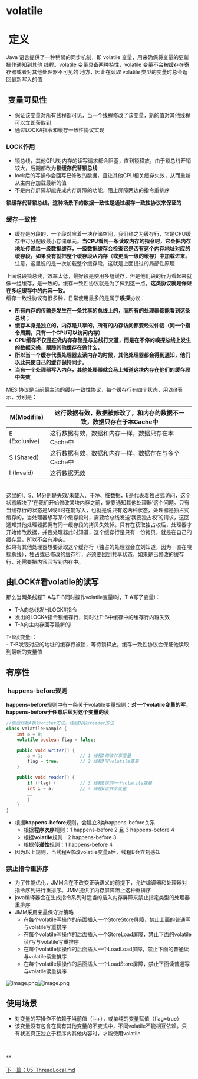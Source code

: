 # volatile

<a name="o7lIb"></a>
#  定义
Java 语言提供了一种稍弱的同步机制，即 volatile 变量，用来确保将变量的更新操作通知到其他
线程。volatile 变量具备两种特性，volatile 变量不会被缓存在寄存器或者对其他处理器不可见的
地方，因此在读取 volatile 类型的变量时总会返回最新写入的值
<br />

<a name="FdX0v"></a>
##  变量可见性

- 保证该变量对所有线程都可见，当一个线程修改了该变量，新的值对其他线程可以立即获取到
- 通过LOCK#指令和缓存一致性协议实现
<a name="BDNmj"></a>
### LOCK作用

- 锁总线，其他CPU对内存的读写请求都会阻塞，直到锁释放，由于锁总线开销较大，后期都改为**锁缓存代替锁总线**
- lock后的写操作会回写已修改的数据，且让其他CPU相关缓存失效，从而重新从主内存加载最新的值
- 不是内存屏障却能完成内存屏障的功能，阻止屏障两边的指令重排序

**锁缓存代替锁总线，这种场景下的数据一致性是通过缓存一致性协议来保证的**
<a name="a2QU1"></a>
### 缓存一致性

- 缓存是分段的，一个段对应着一块存储空间，我们称之为缓存行，它是CPU缓存中可分配段最小存储单元。**当CPU看到一条读取内存的指令时，它会把内存地址传递给一级数据缓存，一级数据缓存会检查它是否有这个内存地址对应的缓存段，如果没有就把整个缓存段从内存（或更高一级的缓存）中加载进来**。注意，这里说的是一次加载整个缓存段，这就是上面提过的局部性原理

上面说段锁总线，效率太低，最好段是使用多组缓存，但是他们段的行为看起来就像一组缓存，是一致的。缓存一致性协议就是为了做到这一点，**这类协议就是保证在多组缓存中的内容一致。**<br />缓存一致性协议有很多种，日常使用最多的是属于**嗅探**协议：<br />

- **所有内存的传输是发生在一条共享的总线上的，而所有的处理器都能看到这条总线；**
- **缓存本身是独立的，内存是共享的，所有的内存访问都要经过仲裁（同一个指令周期，只有一个CPU可以访问内存）**
- **CPU缓存不仅是在做内存存储是与总线打交道，而是在不停的嗅探总线上发生的数据交换，跟踪其他缓存在做什么，**
- **所以当一个缓存代表处理器去读内存的时候，其他处理器都会得到通知，他们以此来使自己的缓存保持同步。**
- **当有一个处理器写入内存，其他处理器就会马上知道这块内存在他们的缓存段中失效**

MESI协议是当前最主流的缓存一致性协议，每个缓存行有四个状态，用2bit表示，分别是：<br />


| M(Modifile) | 这行数据有效，数据被修改了，和内存的数据不一致，数据只存在于本Cache中 |
| --- | --- |
| E (Exclusive) | 这行数据有效，数据和内存一样，数据只存在本Cache中 |
| S (Shared) | 这行数据有效，数据和内存一样，数据存在与多个Cache中 |
| I (Invaid) | 这行数据无效 |


<br />这里的I、S、M分别是失效/未载入、干净、脏数据，E是代表着独占式访问，这个状态解决了‘在我们开始修改某块内存之前，需要通知其他处理器’这个问题。只有当缓存行的状态是M或E时在能写入，也就是说只有这两种状态，处理器是独占式缓存的，当处理器想写某个缓存段时，需要给总线发送‘我要独占权’的请求，这回通知其他处理器把拥有同一缓存段的拷贝失效掉。只有在获取独占权后，处理器才开始修改数据，并且处理器此时知道，这个缓存行是只有一份拷贝，就是在自己的缓存里，所以不会有冲突。<br />如果有其他处理器想要读取这个缓存行（独占的处理器会立刻知道，因为一直在嗅探总线），独占或已修改的缓存行，必须要回到共享状态，如果是已修改的缓存行，还需要把内容回写到内存中。<br />

<a name="uvy8l"></a>
## 由LOCK#看volatile的读写
那么当两条线程T-A与T-B同时操作volatile变量i时，T-A写了变量i：

- T-A向总线发出LOCK#指令
- 发出的LOCK#指令锁缓存行，同时让T-B中缓存中的缓存行内容失效
- T-A向主内存回写最新的i

T-B读变量i：<br />- T-B发现对应的地址的缓存行被锁，等待锁释放，缓存一致性协议会保证他读取到最新的变量值
<a name="9i4PD"></a>
## 有序性
<a name="cHYsA"></a>
###  happens-before规则
**happens-before**规则中有一条关于volatile变量规则：**对一个volatile变量的写，happens-before于任意后续对这个变量的读**<br />

```java
//假设线程A执行writer方法，线程B执行reader方法
class VolatileExample {
    int a = 0;
    volatile boolean flag = false;

    public void writer() {
        a = 1;              // 1 线程A修改共享变量
        flag = true;        // 2 线程A写volatile变量
    }

    public void reader() {
        if (flag) {         // 3 线程B读同一个volatile变量
        int i = a;          // 4 线程B读共享变量
        ……
        }
    }
}
```


- 根据**happens-before**规则，会建立3类happens-before关系
  - 根据**程序次序**规则：1 happens-before 2 且 3 happens-before 4
  - 根据**volatile**规则：2 happens-before 3
  - 根据**传递性**规则：1 happens-before 4
- 因为以上规则，当线程A修改volatile变量a后，线程B会立刻感知



<a name="o7W5q"></a>
### 禁止指令重排序

- 为了性能优化，JMM会在不改变正确语义的前提下，允许编译器和处理器对指令序列进行重排序。JMM提供了内存屏障阻止这种重排序
- java编译器会在生成指令系列时适当的插入内存屏障来禁止指定类型的处理器重排序
- JMM采用来最保守对策略
  - 在每个volatile写操作的前面插入一个StoreStore屏障，禁止上面的普通写与volatile写重排序
  - 在每个volatile写操作的后面插入一个StoreLoad屏障，禁止下面的volatile读/写与volatile写重排序
  - 在每个volatile读操作的后面插入一个LoadLoad屏障，禁止下面的普通读与volatile读重排序
  - 在每个volatile读操作的后面插入一个LoadStore屏障，禁止下面读普通写与volatile读重排序

![image.png](https://cdn.nlark.com/yuque/0/2019/png/261655/1576653581528-83988d97-5d50-45b9-8f72-62b41773b01b.png#align=left&display=inline&height=461&name=image.png&originHeight=461&originWidth=747&size=80913&status=done&style=none&width=747)![image.png](https://cdn.nlark.com/yuque/0/2019/png/261655/1576653590957-9c5a34e8-b061-4341-a064-4d442b30ad67.png#align=left&display=inline&height=459&name=image.png&originHeight=459&originWidth=801&size=82658&status=done&style=none&width=801)
<a name="bVJVZ"></a>
## 使用场景

- 对变量的写操作不依赖于当前值（i++），或单纯的变量赋值（flag=true）
- 该变量没有包含在具有其他变量的不变式中，不同volatile不能相互依赖。只有状态真正独立于程序内其他内容时，才能使用volatile


<br />
<br />**


[下一篇：05-ThreadLocal.md](05-ThreadLocal.md)